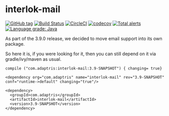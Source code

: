 # interlok-mail
[![GitHub tag](https://img.shields.io/github/tag/adaptris/interlok-mail.svg)](https://github.com/adaptris/interlok-mail/tags) [![Build Status](https://travis-ci.org/adaptris/interlok-mail.svg?branch=develop)](https://travis-ci.org/adaptris/interlok-mail) [![CircleCI](https://circleci.com/gh/adaptris/interlok-mail/tree/develop.svg?style=svg)](https://circleci.com/gh/adaptris/interlok-mail/tree/develop) [![codecov](https://codecov.io/gh/adaptris/interlok-mail/branch/develop/graph/badge.svg)](https://codecov.io/gh/adaptris/interlok-mail) [![Total alerts](https://img.shields.io/lgtm/alerts/g/adaptris/interlok-mail.svg?logo=lgtm&logoWidth=18)](https://lgtm.com/projects/g/adaptris/interlok-mail/alerts/) [![Language grade: Java](https://img.shields.io/lgtm/grade/java/g/adaptris/interlok-mail.svg?logo=lgtm&logoWidth=18)](https://lgtm.com/projects/g/adaptris/interlok-mail/context:java)

As part of the 3.9.0 release, we decided to move email support into its own package.

So here it is, if you were looking for it, then you can still depend on it via gradle/ivy/maven as usual.

```
compile ("com.adaptris:interlok-mail:3.9-SNAPSHOT") { changing= true}
```

```
<dependency org="com.adaptris" name="interlok-mail" rev="3.9-SNAPSHOT" conf="runtime->default" changing="true"/>
```

```
<dependency>
  <groupId>com.adaptris</groupId>
  <artifactId>interlok-mail</artifactId>
  <version>3.9-SNAPSHOT</version>
</dependency>
```
